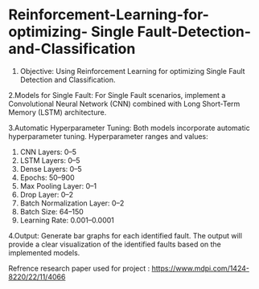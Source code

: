 # Reinforcement-Learning-for-optimizing- Single Fault-Detection-and-Classification    
1. Objective:
Using Reinforcement Learning for optimizing Single Fault Detection and Classification.

2.Models for Single Fault:
For Single Fault scenarios, implement a Convolutional Neural Network (CNN) combined with Long Short-Term Memory (LSTM) architecture.

3.Automatic Hyperparameter Tuning:
Both models incorporate automatic hyperparameter tuning.
Hyperparameter ranges and values:
1) CNN Layers: 0–5
2) LSTM Layers: 0–5
3) Dense Layers: 0–5
4) Epochs: 50–900
5) Max Pooling Layer: 0–1
6) Drop Layer: 0–2
7) Batch Normalization Layer: 0–2
8) Batch Size: 64–150
9) Learning Rate: 0.001–0.0001

4.Output:
Generate bar graphs for each identified fault.
The output will provide a clear visualization of the identified faults based on the implemented models.

Refrence research paper used for project : https://www.mdpi.com/1424-8220/22/11/4066
